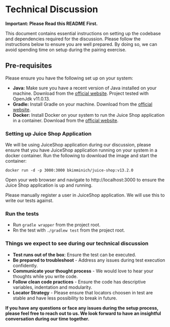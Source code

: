# Technical Discussion

**Important: Please Read this README First.**

This document contains essential instructions on setting up the codebase and dependencies required for the discussion. Please follow the instructions below to ensure you are well prepared. By doing so, we can avoid spending time on setup during the pairing exercise.

## Pre-requisites
Please ensure you have the following set up on your system:
- **Java:** Make sure you have a recent version of Java installed on your machine. Download from the [official website](https://java.com/en/download/help/download_options.html). Project tested with OpenJdk v11.0.13.
- **Gradle:** Install Gradle on your machine. Download from the [official website](https://gradle.org/install/).
- **Docker:** Install Docker on your system to run the Juice Shop application in a container. Download from the [official website](https://www.docker.com/).

### Setting up Juice Shop Application
We will be using JuiceShop application during our discussion, please ensure that you have JuiceShop application running on your system in a docker container. Run the following to download the image and start the container:

`docker run -d -p 3000:3000 bkimminich/juice-shop:v13.2.0`

Open your web browser and navigate to http://localhost:3000 to ensure the Juice Shop application is up and running.

Please manually register a user in JuiceShop application. We will use this to write our tests against.

### Run the tests
- Run `gradle wrapper` from the project root.
- Rn the test with `./gradlew test` from the project root.

### Things we expect to see during our technical discussion
- **Test runs out of the box**: Ensure the test can be executed.
- **Be prepared to troubleshoot** - Address any issues during test execution confidently.
- **Communicate your thought process** - We would love to hear your thoughts while you write code.
- **Follow clean code practices** - Ensure the code has descriptive variables, indentation and modularity.
- **Locator Strategy** - Please ensure that locators choosen in test are stable and have less possibility to break in future.

**If you have any questions or face any issues during the setup process, please feel free to reach out to us. We look forward to have an insightful conversation during our time together.**